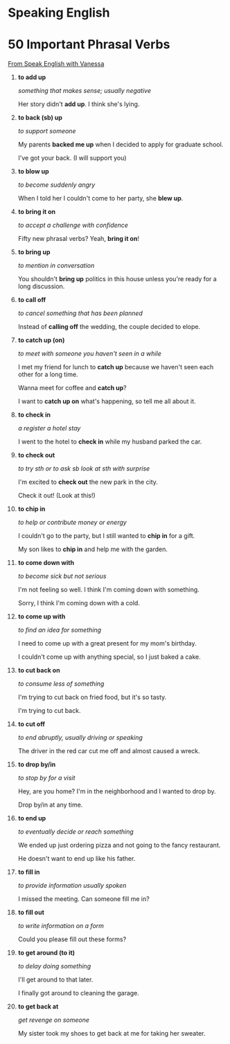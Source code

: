 # Speaking English

# 50 Important Phrasal Verbs

[From Speak English with Vanessa](https://www.youtube.com/watch?v=nIlnxm8m2ec)

1. **to add up**

    *something that makes sense; usually negative*

    Her story didn't **add up**. I think she's lying. 

2. **to back (sb) up**

    *to support someone*

    My parents **backed me up** when I decided to apply for graduate school.

    I've got your back. (I will support you) 


3. **to blow up**

    *to become suddenly angry*

    When I told her I couldn't come to her party, she **blew up**.

4. **to bring it on**

    *to accept a challenge with confidence*

    Fifty new phrasal verbs? Yeah, **bring it on**!

5. **to bring up**

    *to mention in conversation*

    You shouldn't **bring up** politics in this house unless you're ready for a long discussion.

6. **to call off**

    *to cancel something that has been planned*

    Instead of **calling off** the wedding, the couple decided to elope.

7. **to catch up (on)**

    *to meet with someone you haven't seen in a while*

    I met my friend for lunch to **catch up** because we haven't seen each other for a long time.

    Wanna meet for coffee and **catch up**?

    I want to **catch up on** what's happening, so tell me all about it.

8. **to check in**

    *a register a hotel stay*

    I went to the hotel to **check in** while my husband parked the car.

9. **to check out**

    *to try sth or to ask sb look at sth with surprise*

    I'm excited to **check out** the new park in the city.

    Check it out! (Look at this!)

10. **to chip in** 

    *to help or contribute money or energy*

    I couldn't go to the party, but I still wanted to **chip in** for a gift.

    My son likes to **chip in** and help me with the garden.

11. **to come down with**

    *to become sick but not serious*

    I'm not feeling so well. I think I'm coming down with something.

    Sorry, I think I'm coming down with a cold.


12. **to come up with**

    *to find an idea for something*

    I need to come up with a great present for my mom's birthday.

    I couldn't come up with anything special, so I just baked a cake.

13. **to cut back on**

    *to consume less of something*

    I'm trying to cut back on fried food, but it's so tasty.

    I'm trying to cut back.


14. **to cut off**

    *to end abruptly, usually driving or speaking*

    The driver in the red car cut me off and almost caused a wreck.

15. **to drop by/in**

    *to stop by for a visit*

    Hey, are you home? I'm in the neighborhood and I wanted to drop by.

    Drop by/in at any time.

16. **to end up**

    *to eventually decide or reach something*

    We ended up just ordering pizza and not going to the fancy restaurant.

    He doesn't want to end up like his father.

17. **to fill in**

    *to provide information usually spoken*

    I missed the meeting. Can someone fill me in?

18. **to fill out**

    *to write information on a form*

    Could you please fill out these forms?

19. **to get around (to it)**

    *to delay doing something*

    I'll get around to that later.

    I finally got around to cleaning the garage.

20. **to get back at**

    *get revenge on someone*

    My sister took my shoes to get back at me for taking her sweater.
    